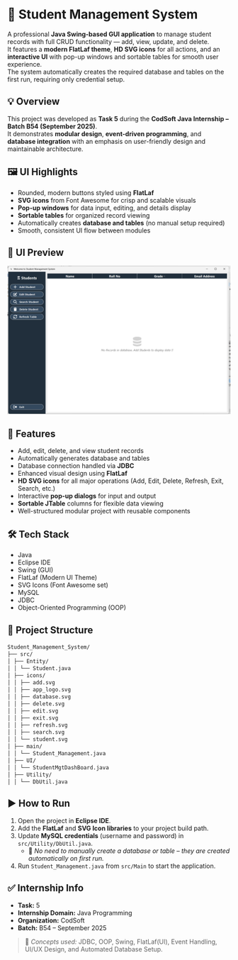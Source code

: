 # 🏫 Student Management System  
A professional **Java Swing-based GUI application** to manage student records with full CRUD functionality — add, view, update, and delete.  
It features a **modern FlatLaf theme**, **HD SVG icons** for all actions, and an **interactive UI** with pop-up windows and sortable tables for smooth user experience.  
The system automatically creates the required database and tables on the first run, requiring only credential setup.

## 💡 Overview  
This project was developed as **Task 5** during the **CodSoft Java Internship – Batch B54 (September 2025)**.  
It demonstrates **modular design**, **event-driven programming**, and **database integration** with an emphasis on user-friendly design and maintainable architecture.

## 🖼️ UI Highlights  
- Rounded, modern buttons styled using **FlatLaf**  
- **SVG icons** from Font Awesome for crisp and scalable visuals  
- **Pop-up windows** for data input, editing, and details display  
- **Sortable tables** for organized record viewing  
- Automatically creates **database and tables** (no manual setup required)  
- Smooth, consistent UI flow between modules  

## 📸 UI Preview 
![Student Management Dashboard](src/UIPreview.png)
## 🚀 Features  
- Add, edit, delete, and view student records  
- Automatically generates database and tables  
- Database connection handled via **JDBC**  
- Enhanced visual design using **FlatLaf**  
- **HD SVG icons** for all major operations (Add, Edit, Delete, Refresh, Exit, Search, etc.)  
- Interactive **pop-up dialogs** for input and output  
- **Sortable JTable** columns for flexible data viewing  
- Well-structured modular project with reusable components  

## 🛠️ Tech Stack  
- Java  
- Eclipse IDE  
- Swing (GUI)  
- FlatLaf (Modern UI Theme)  
- SVG Icons (Font Awesome set)  
- MySQL  
- JDBC  
- Object-Oriented Programming (OOP)  

## 📁 Project Structure  
```none
Student_Management_System/
├── src/
│ ├── Entity/
│ │ └── Student.java
│ ├── icons/
│ │ ├── add.svg
│ │ ├── app_logo.svg
│ │ ├── database.svg
│ │ ├── delete.svg
│ │ ├── edit.svg
│ │ ├── exit.svg
│ │ ├── refresh.svg
│ │ ├── search.svg
│ │ └── student.svg
│ ├── main/
│ │ └── Student_Management.java
│ ├── UI/
│ │ └── StudentMgtDashBoard.java
│ ├── Utility/
│ │ └── DbUtil.java
```

## ▶️ How to Run  
1. Open the project in **Eclipse IDE**.  
2. Add the **FlatLaf** and **SVG Icon libraries** to your project build path.  
3. Update **MySQL credentials** (username and password) in `src/Utility/DbUtil.java`.  
   - 🧩 *No need to manually create a database or table – they are created automatically on first run.*  
4. Run `Student_Management.java` from `src/Main` to start the application.  

## ✅ Internship Info  
- **Task:** 5
- **Internship Domain:** Java Programming  
- **Organization:** CodSoft  
- **Batch:** B54 – September 2025  

> 💭 *Concepts used:* JDBC, OOP, Swing, FlatLaf(UI), Event Handling, UI/UX Design, and Automated Database Setup.  
